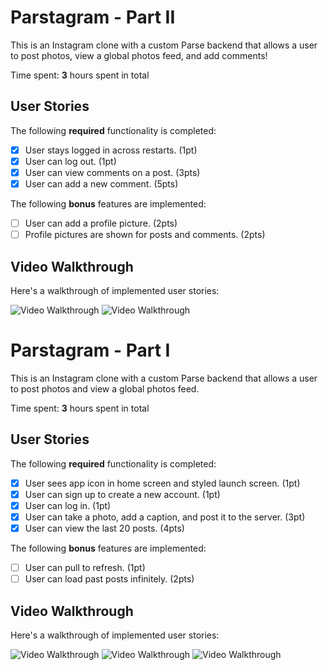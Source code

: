 # Parstagram - Part II

This is an Instagram clone with a custom Parse backend that allows a user to post photos, view a global photos feed, and add comments!

Time spent: **3** hours spent in total

## User Stories

The following **required** functionality is completed:

- [X] User stays logged in across restarts. (1pt)
- [X] User can log out. (1pt)
- [X] User can view comments on a post. (3pts)
- [X] User can add a new comment. (5pts)

The following **bonus** features are implemented:

- [ ] User can add a profile picture. (2pts)
- [ ] Profile pictures are shown for posts and comments. (2pts)

## Video Walkthrough

Here's a walkthrough of implemented user stories:

<img src='https://media.giphy.com/media/M8N6SwdZBFz1TOUf37/giphy.gif' title='Video Walkthrough' width='' alt='Video Walkthrough' />
<img src='https://media.giphy.com/media/NG1L09PbnMAoXXO9ch/giphy.gif' title='Video Walkthrough' width='' alt='Video Walkthrough' />

# Parstagram - Part I

This is an Instagram clone with a custom Parse backend that allows a user to post photos and view a global photos feed.

Time spent: **3** hours spent in total

## User Stories

The following **required** functionality is completed:

- [X] User sees app icon in home screen and styled launch screen. (1pt)
- [X] User can sign up to create a new account. (1pt)
- [X] User can log in. (1pt)
- [X] User can take a photo, add a caption, and post it to the server. (3pt)
- [X] User can view the last 20 posts. (4pts)

The following **bonus** features are implemented:

- [ ] User can pull to refresh. (1pt)
- [ ] User can load past posts infinitely. (2pts)

## Video Walkthrough

Here's a walkthrough of implemented user stories:

<img src='https://media.giphy.com/media/aGfLpn0LUD4PPW6EEV/giphy.gif' title='Video Walkthrough' width='' alt='Video Walkthrough' />
<img src='https://media.giphy.com/media/tWlWx70yuX7wYYhjZG/giphy.gif' title='Video Walkthrough' width='' alt='Video Walkthrough' />
<img src='https://media.giphy.com/media/gkgMYJcUuxUi0ZxXV0/giphy.gif' title='Video Walkthrough' width='' alt='Video Walkthrough' />
